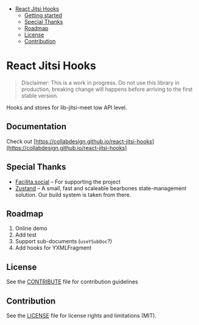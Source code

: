 <!-- START doctoc generated TOC please keep comment here to allow auto update -->
<!-- DON'T EDIT THIS SECTION, INSTEAD RE-RUN doctoc TO UPDATE -->


- [React Jitsi Hooks](#react-jitsi-hooks)
  - [Getting started](#getting-started)
  - [Special Thanks](#special-thanks)
  - [Roadmap](#roadmap)
  - [License](#license)
  - [Contribution](#contribution)

<!-- END doctoc generated TOC please keep comment here to allow auto update -->

# React Jitsi Hooks

> Disclaimer: This is a work in progress. Do not use this library in production,
> breaking change will happens before arriving to the first stable version.

Hooks and stores for lib-jitsi-meet low API level.

## Documentation

Check out [https://collabdesign.github.io/react-jitsi-hooks](https://collabdesign.github.io/react-jitsi-hooks)

## Special Thanks

- [Facilita.social](https://facilita.social) – For supporting the project
- [Zustand](https://github.com/pmndrs/zustand) – A small, fast and scaleable bearbones state-management solution. Our build system is taken from there.

## Roadmap

1. Online demo
2. Add test
3. Support sub-documents (`useYSubDoc`?)
4. Add hooks for YXMLFragment

## License

See the [CONTRIBUTE](CONTRIBUTE.md) file for contribution guidelines

## Contribution

See the [LICENSE](LICENSE.md) file for license rights and limitations (MIT).
